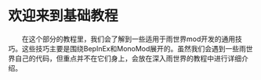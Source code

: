 # 欢迎来到基础教程
&emsp;&emsp;在这个部分的教程里，我们会了解到一些适用于雨世界mod开发的通用技巧。这些技巧主要是围绕BepInEx和MonoMod展开的。虽然我们会遇到一些雨世界自己的代码，但重点并不在它们身上，会放在深入雨世界的教程中进行详细介绍。